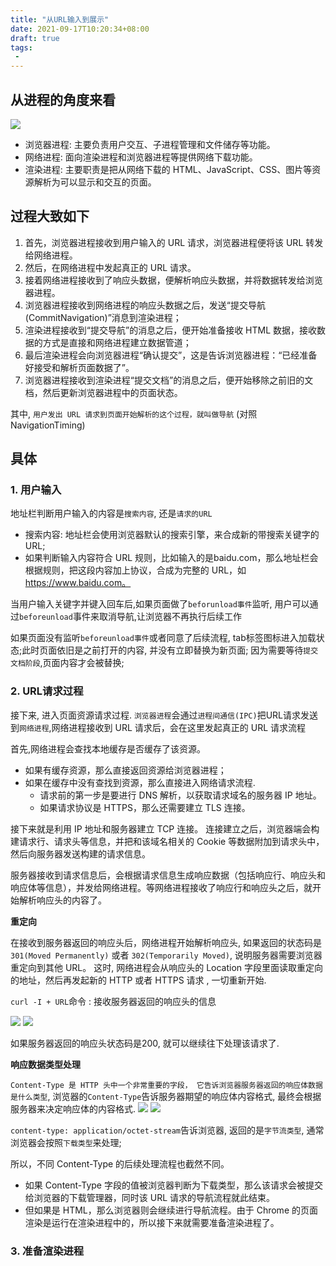 ```yaml
---
title: "从URL输入到展示"
date: 2021-09-17T10:20:34+08:00
draft: true
tags:
 - 
---
```


## 从进程的角度来看

![](https://gtd-imgs-md.oss-cn-beijing.aliyuncs.com/imgs/20210917102703.png)
- 浏览器进程: 主要负责用户交互、子进程管理和文件储存等功能。
- 网络进程: 面向渲染进程和浏览器进程等提供网络下载功能。
- 渲染进程: 主要职责是把从网络下载的 HTML、JavaScript、CSS、图片等资源解析为可以显示和交互的页面。

## 过程大致如下
1. 首先，浏览器进程接收到用户输入的 URL 请求，浏览器进程便将该 URL 转发给网络进程。
2. 然后，在网络进程中发起真正的 URL 请求。
3. 接着网络进程接收到了响应头数据，便解析响应头数据，并将数据转发给浏览器进程。
4. 浏览器进程接收到网络进程的响应头数据之后，发送“提交导航 (CommitNavigation)”消息到渲染进程；
5. 渲染进程接收到“提交导航”的消息之后，便开始准备接收 HTML 数据，接收数据的方式是直接和网络进程建立数据管道；
6. 最后渲染进程会向浏览器进程“确认提交”，这是告诉浏览器进程：“已经准备好接受和解析页面数据了”。
7. 浏览器进程接收到渲染进程“提交文档”的消息之后，便开始移除之前旧的文档，然后更新浏览器进程中的页面状态。

其中, `用户发出 URL 请求到页面开始解析的这个过程，就叫做导航` (对照 NavigationTiming)

## 具体
### 1. 用户输入
地址栏判断用户输入的内容是`搜索内容`, 还是`请求的URL`

- 搜索内容: 地址栏会使用浏览器默认的搜索引擎，来合成新的带搜索关键字的 URL;
- 如果判断输入内容符合 URL 规则，比如输入的是baidu.com，那么地址栏会根据规则，把这段内容加上协议，合成为完整的 URL，如 https://www.baidu.com。

当用户输入关键字并键入回车后,如果页面做了`beforunload事件`监听, 用户可以通过`beforeunload`事件来取消导航,让浏览器不再执行后续工作

如果页面没有监听`beforeunload事件`或者同意了后续流程, tab标签图标进入加载状态;此时页面依旧是之前打开的内容, 并没有立即替换为新页面; 因为需要等待`提交文档阶段`,页面内容才会被替换;

### 2. URL请求过程
接下来, 进入页面资源请求过程.
`浏览器进程`会通过`进程间通信(IPC)`把URL请求发送到`网络进程`,网络进程接收到 URL 请求后，会在这里发起真正的 URL 请求流程

首先,网络进程会查找本地缓存是否缓存了该资源。
- 如果有缓存资源，那么直接返回资源给浏览器进程；
- 如果在缓存中没有查找到资源，那么直接进入网络请求流程.
  - 请求前的第一步是要进行 DNS 解析，以获取请求域名的服务器 IP 地址。
  - 如果请求协议是 HTTPS，那么还需要建立 TLS 连接。

接下来就是利用 IP 地址和服务器建立 TCP 连接。
连接建立之后，浏览器端会构建请求行、请求头等信息，并把和该域名相关的 Cookie 等数据附加到请求头中，然后向服务器发送构建的请求信息。

服务器接收到请求信息后，会根据请求信息生成响应数据（包括响应行、响应头和响应体等信息），并发给网络进程。等网络进程接收了响应行和响应头之后，就开始解析响应头的内容了。

**重定向**

在接收到服务器返回的响应头后，网络进程开始解析响应头, 如果返回的状态码是 `301(Moved Permanently)` 或者 `302(Temporarily Moved)`, 说明服务器需要浏览器重定向到其他 URL。
这时, 网络进程会从响应头的 Location 字段里面读取重定向的地址，然后再发起新的 HTTP 或者 HTTPS 请求 , 一切重新开始.

`curl -I + URL`命令 : 接收服务器返回的响应头的信息

![](https://gtd-imgs-md.oss-cn-beijing.aliyuncs.com/imgs/20210917112237.png)
![](https://gtd-imgs-md.oss-cn-beijing.aliyuncs.com/imgs/20210917112558.png)

如果服务器返回的响应头状态码是200, 就可以继续往下处理该请求了.

**响应数据类型处理**

`Content-Type 是 HTTP 头中一个非常重要的字段， 它告诉浏览器服务器返回的响应体数据是什么类型`, 浏览器的`Content-Type`告诉服务器期望的响应体内容格式, 最终会根据服务器来决定响应体的内容格式.
![](https://gtd-imgs-md.oss-cn-beijing.aliyuncs.com/imgs/20210917113255.png)
![](https://gtd-imgs-md.oss-cn-beijing.aliyuncs.com/imgs/20210917113708.png)

`content-type: application/octet-stream`告诉浏览器, 返回的是`字节流类型`, 通常浏览器会按照`下载类型`来处理;

所以，不同 Content-Type 的后续处理流程也截然不同。
- 如果 Content-Type 字段的值被浏览器判断为下载类型，那么该请求会被提交给浏览器的下载管理器，同时该 URL 请求的导航流程就此结束。
- 但如果是 HTML，那么浏览器则会继续进行导航流程。由于 Chrome 的页面渲染是运行在渲染进程中的，所以接下来就需要准备渲染进程了。

### 3. 准备渲染进程
